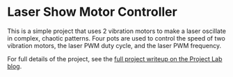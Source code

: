 # Laser Show Motor Controller

This is a simple project that uses 2 vibration motors to make a laser oscillate in complex, chaotic patterns. Four pots are used to control the speed of two vibration motors, the laser PWM duty cycle, and the laser PWM frequency.

For full details of the project, see the [full project writeup on the Project Lab blog](https://nootropicdesign.com/projectlab/2020/04/17/laser-show-motor-controller/).
